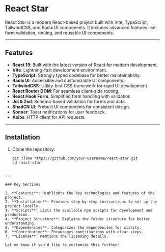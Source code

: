 # React Star

React Star is a modern React-based project built with Vite, TypeScript, TailwindCSS, and Radix UI components. It includes advanced features like form validation, routing, and reusable UI components.

---

## Features

- **React 19**: Built with the latest version of React for modern development.
- **Vite**: Lightning-fast development environment.
- **TypeScript**: Strongly typed codebase for better maintainability.
- **Radix UI**: Accessible and customizable UI components.
- **TailwindCSS**: Utility-first CSS framework for rapid UI development.
- **React Router DOM**: For seamless client-side routing.
- **React Hook Form**: Simplified form handling with validation.
- **Joi & Zod**: Schema-based validation for forms and data.
- **ShadCN UI**: Prebuilt UI components for consistent design.
- **Sonner**: Toast notifications for user feedback.
- **Axios**: HTTP client for API requests.

---

## Installation

1. Clone the repository:

   ```bash
   git clone https://github.com/your-username/react-star.git
   cd react-star
````

---

### Key Sections

1. **Features**: Highlights the key technologies and features of the project.
2. **Installation**: Provides step-by-step instructions to set up the project locally.
3. **Scripts**: Lists the available npm scripts for development and production.
4. **Project Structure**: Explains the folder structure for better understanding.
5. **Dependencies**: Categorizes the dependencies for clarity.
6. **Contributing**: Encourages contributions with clear steps.
7. **License**: Mentions the licensing details.

Let me know if you'd like to customize this further!
